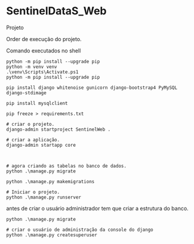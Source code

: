 # SentinelDataS_Web

Projeto

Order de execução do projeto.


Comando executados no shell
````
python -m pip install --upgrade pip
python -m venv venv
.\venv\Scripts\Activate.ps1
python -m pip install --upgrade pip

pip install django whitenoise gunicorn django-bootstrap4 PyMySQL django-stdimage

pip install mysqlclient

pip freeze > requirements.txt

# criar o projeto.
django-admin startproject SentinelWeb .

# criar a aplicação.
django-admin startapp core



# agora criando as tabelas no banco de dados.
python .\manage.py migrate 

python .\manage.py makemigrations

# Iniciar o projeto.
python .\manage.py runserver

````


antes de criar o usuário administrador tem que criar a estrutura do banco.
````
python .\manage.py migrate 

# criar o usuário de administração da console do django
python .\manage.py createsuperuser
````
